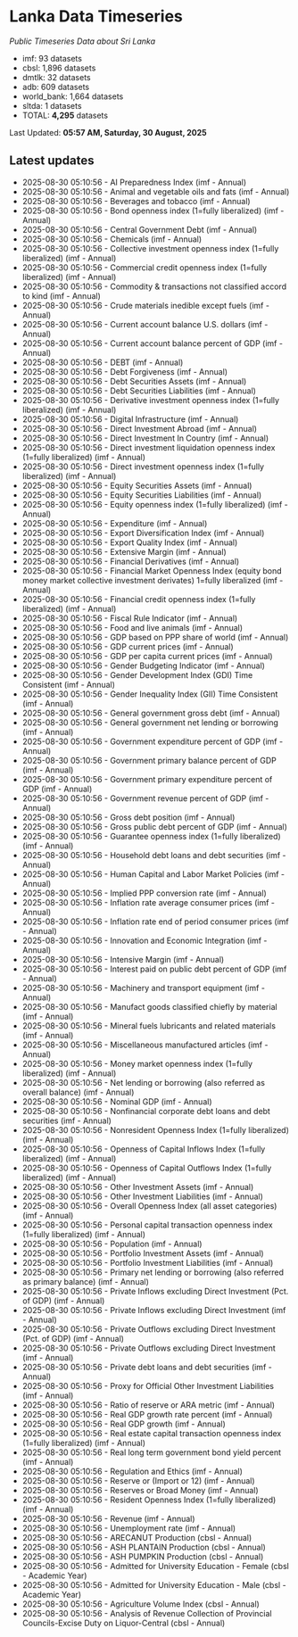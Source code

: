 # Lanka Data Timeseries
*Public Timeseries Data about Sri Lanka*

* imf: 93 datasets
* cbsl: 1,896 datasets
* dmtlk: 32 datasets
* adb: 609 datasets
* world_bank: 1,664 datasets
* sltda: 1 datasets
* TOTAL: **4,295** datasets

Last Updated: **05:57 AM, Saturday, 30 August, 2025**

## Latest updates

* 2025-08-30 05:10:56 - AI Preparedness Index (imf - Annual)
* 2025-08-30 05:10:56 - Animal and vegetable oils and fats (imf - Annual)
* 2025-08-30 05:10:56 - Beverages and tobacco (imf - Annual)
* 2025-08-30 05:10:56 - Bond openness index (1=fully liberalized) (imf - Annual)
* 2025-08-30 05:10:56 - Central Government Debt (imf - Annual)
* 2025-08-30 05:10:56 - Chemicals (imf - Annual)
* 2025-08-30 05:10:56 - Collective investment openness index (1=fully liberalized) (imf - Annual)
* 2025-08-30 05:10:56 - Commercial credit openness index (1=fully liberalized) (imf - Annual)
* 2025-08-30 05:10:56 - Commodity & transactions not classified accord to kind (imf - Annual)
* 2025-08-30 05:10:56 - Crude materials inedible except fuels (imf - Annual)
* 2025-08-30 05:10:56 - Current account balance U.S. dollars (imf - Annual)
* 2025-08-30 05:10:56 - Current account balance percent of GDP (imf - Annual)
* 2025-08-30 05:10:56 - DEBT (imf - Annual)
* 2025-08-30 05:10:56 - Debt Forgiveness (imf - Annual)
* 2025-08-30 05:10:56 - Debt Securities Assets (imf - Annual)
* 2025-08-30 05:10:56 - Debt Securities Liabilities (imf - Annual)
* 2025-08-30 05:10:56 - Derivative investment openness index (1=fully liberalized) (imf - Annual)
* 2025-08-30 05:10:56 - Digital Infrastructure (imf - Annual)
* 2025-08-30 05:10:56 - Direct Investment Abroad (imf - Annual)
* 2025-08-30 05:10:56 - Direct Investment In Country (imf - Annual)
* 2025-08-30 05:10:56 - Direct investment liquidation openness index (1=fully liberalized) (imf - Annual)
* 2025-08-30 05:10:56 - Direct investment openness index (1=fully liberalized) (imf - Annual)
* 2025-08-30 05:10:56 - Equity Securities Assets (imf - Annual)
* 2025-08-30 05:10:56 - Equity Securities Liabilities (imf - Annual)
* 2025-08-30 05:10:56 - Equity openness index (1=fully liberalized) (imf - Annual)
* 2025-08-30 05:10:56 - Expenditure (imf - Annual)
* 2025-08-30 05:10:56 - Export Diversification Index (imf - Annual)
* 2025-08-30 05:10:56 - Export Quality Index (imf - Annual)
* 2025-08-30 05:10:56 - Extensive Margin (imf - Annual)
* 2025-08-30 05:10:56 - Financial Derivatives (imf - Annual)
* 2025-08-30 05:10:56 - Financial Market Openness Index (equity bond money market collective investment derivates) 1=fully liberalized (imf - Annual)
* 2025-08-30 05:10:56 - Financial credit openness index (1=fully liberalized) (imf - Annual)
* 2025-08-30 05:10:56 - Fiscal Rule Indicator (imf - Annual)
* 2025-08-30 05:10:56 - Food and live animals (imf - Annual)
* 2025-08-30 05:10:56 - GDP based on PPP share of world (imf - Annual)
* 2025-08-30 05:10:56 - GDP current prices (imf - Annual)
* 2025-08-30 05:10:56 - GDP per capita current prices (imf - Annual)
* 2025-08-30 05:10:56 - Gender Budgeting Indicator (imf - Annual)
* 2025-08-30 05:10:56 - Gender Development Index (GDI) Time Consistent (imf - Annual)
* 2025-08-30 05:10:56 - Gender Inequality Index (GII) Time Consistent (imf - Annual)
* 2025-08-30 05:10:56 - General government gross debt (imf - Annual)
* 2025-08-30 05:10:56 - General government net lending or borrowing (imf - Annual)
* 2025-08-30 05:10:56 - Government expenditure percent of GDP (imf - Annual)
* 2025-08-30 05:10:56 - Government primary balance percent of GDP (imf - Annual)
* 2025-08-30 05:10:56 - Government primary expenditure percent of GDP (imf - Annual)
* 2025-08-30 05:10:56 - Government revenue percent of GDP (imf - Annual)
* 2025-08-30 05:10:56 - Gross debt position (imf - Annual)
* 2025-08-30 05:10:56 - Gross public debt percent of GDP (imf - Annual)
* 2025-08-30 05:10:56 - Guarantee openness index (1=fully liberalized) (imf - Annual)
* 2025-08-30 05:10:56 - Household debt loans and debt securities (imf - Annual)
* 2025-08-30 05:10:56 - Human Capital and Labor Market Policies (imf - Annual)
* 2025-08-30 05:10:56 - Implied PPP conversion rate (imf - Annual)
* 2025-08-30 05:10:56 - Inflation rate average consumer prices (imf - Annual)
* 2025-08-30 05:10:56 - Inflation rate end of period consumer prices (imf - Annual)
* 2025-08-30 05:10:56 - Innovation and Economic Integration (imf - Annual)
* 2025-08-30 05:10:56 - Intensive Margin (imf - Annual)
* 2025-08-30 05:10:56 - Interest paid on public debt percent of GDP (imf - Annual)
* 2025-08-30 05:10:56 - Machinery and transport equipment (imf - Annual)
* 2025-08-30 05:10:56 - Manufact goods classified chiefly by material (imf - Annual)
* 2025-08-30 05:10:56 - Mineral fuels lubricants and related materials (imf - Annual)
* 2025-08-30 05:10:56 - Miscellaneous manufactured articles (imf - Annual)
* 2025-08-30 05:10:56 - Money market openness index (1=fully liberalized) (imf - Annual)
* 2025-08-30 05:10:56 - Net lending or borrowing (also referred as overall balance) (imf - Annual)
* 2025-08-30 05:10:56 - Nominal GDP (imf - Annual)
* 2025-08-30 05:10:56 - Nonfinancial corporate debt loans and debt securities (imf - Annual)
* 2025-08-30 05:10:56 - Nonresident Openness Index (1=fully liberalized) (imf - Annual)
* 2025-08-30 05:10:56 - Openness of Capital Inflows Index (1=fully liberalized) (imf - Annual)
* 2025-08-30 05:10:56 - Openness of Capital Outflows Index (1=fully liberalized) (imf - Annual)
* 2025-08-30 05:10:56 - Other Investment Assets (imf - Annual)
* 2025-08-30 05:10:56 - Other Investment Liabilities (imf - Annual)
* 2025-08-30 05:10:56 - Overall Openness Index (all asset categories) (imf - Annual)
* 2025-08-30 05:10:56 - Personal capital transaction openness index (1=fully liberalized) (imf - Annual)
* 2025-08-30 05:10:56 - Population (imf - Annual)
* 2025-08-30 05:10:56 - Portfolio Investment Assets (imf - Annual)
* 2025-08-30 05:10:56 - Portfolio Investment Liabilities (imf - Annual)
* 2025-08-30 05:10:56 - Primary net lending or borrowing (also referred as primary balance) (imf - Annual)
* 2025-08-30 05:10:56 - Private Inflows excluding Direct Investment (Pct. of GDP) (imf - Annual)
* 2025-08-30 05:10:56 - Private Inflows excluding Direct Investment (imf - Annual)
* 2025-08-30 05:10:56 - Private Outflows excluding Direct Investment (Pct. of GDP) (imf - Annual)
* 2025-08-30 05:10:56 - Private Outflows excluding Direct Investment (imf - Annual)
* 2025-08-30 05:10:56 - Private debt loans and debt securities (imf - Annual)
* 2025-08-30 05:10:56 - Proxy for Official Other Investment Liabilities (imf - Annual)
* 2025-08-30 05:10:56 - Ratio of reserve or ARA metric (imf - Annual)
* 2025-08-30 05:10:56 - Real GDP growth rate percent (imf - Annual)
* 2025-08-30 05:10:56 - Real GDP growth (imf - Annual)
* 2025-08-30 05:10:56 - Real estate capital transaction openness index (1=fully liberalized) (imf - Annual)
* 2025-08-30 05:10:56 - Real long term government bond yield percent (imf - Annual)
* 2025-08-30 05:10:56 - Regulation and Ethics (imf - Annual)
* 2025-08-30 05:10:56 - Reserve or (Import or 12) (imf - Annual)
* 2025-08-30 05:10:56 - Reserves or Broad Money (imf - Annual)
* 2025-08-30 05:10:56 - Resident Openness Index (1=fully liberalized) (imf - Annual)
* 2025-08-30 05:10:56 - Revenue (imf - Annual)
* 2025-08-30 05:10:56 - Unemployment rate (imf - Annual)
* 2025-08-30 05:10:56 - ARECANUT Production (cbsl - Annual)
* 2025-08-30 05:10:56 - ASH PLANTAIN Production (cbsl - Annual)
* 2025-08-30 05:10:56 - ASH PUMPKIN Production (cbsl - Annual)
* 2025-08-30 05:10:56 - Admitted for University Education - Female (cbsl - Academic Year)
* 2025-08-30 05:10:56 - Admitted for University Education - Male (cbsl - Academic Year)
* 2025-08-30 05:10:56 - Agriculture Volume Index (cbsl - Annual)
* 2025-08-30 05:10:56 - Analysis of Revenue Collection of Provincial Councils-Excise Duty on Liquor-Central (cbsl - Annual)